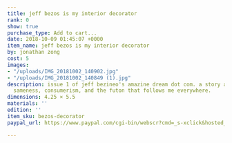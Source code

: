 ```yaml
---
title: jeff bezos is my interior decorator
rank: 0
show: true
purchase_type: Add to cart...
date: 2018-10-09 01:45:07 +0000
item_name: jeff bezos is my interior decorator
by: jonathan zong
cost: 5
images:
- "/uploads/IMG_20181002_140902.jpg"
- "/uploads/IMG_20181002_140849 (1).jpg"
description: issue 1 of jeff bezineo's amazine dream dot com. a story about algorithms,
  sameness, consumerism, and the futon that follows me everywhere.
dimensions: 4.25 × 5.5
materials: ''
edition: ''
item_sku: bezos-decorator
paypal_url: https://www.paypal.com/cgi-bin/webscr?cmd=_s-xclick&hosted_button_id=2HGBF8HWVRSYC

---
```

